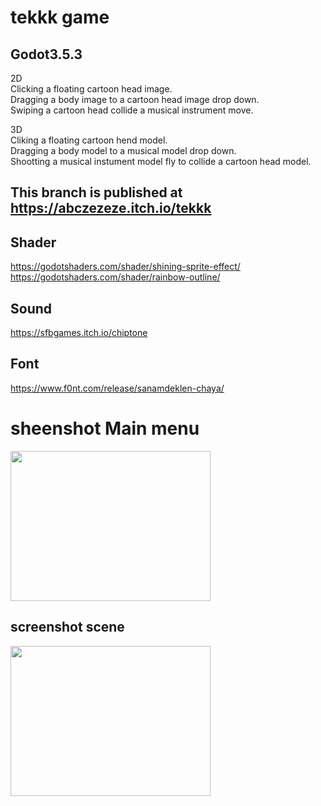 # tekkk game 
## Godot3.5.3

2D<br>
Clicking a floating cartoon head image.<br>
Dragging a body image to a cartoon head image drop down.<br>
Swiping a cartoon head collide a musical instrument move.

3D<br>
Cliking a floating cartoon hend model.<br>
Dragging a body model to a musical model drop down.<br>
Shootting a musical instument model fly to collide a cartoon head model.



## This branch is published at https://abczezeze.itch.io/tekkk

## Shader
https://godotshaders.com/shader/shining-sprite-effect/ <br>
https://godotshaders.com/shader/rainbow-outline/ 

## Sound
https://sfbgames.itch.io/chiptone


## Font
https://www.f0nt.com/release/sanamdeklen-chaya/

# sheenshot Main menu
<img src="https://github.com/abczezeze/tekkk/blob/main/ss/01_main.gif" width="320" height="240">

## screenshot scene
<img src="https://github.com/abczezeze/tekkk/blob/main/ss/mix2d3d.gif" width="320" height="240">




